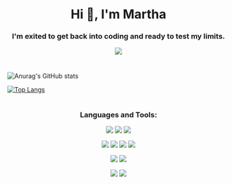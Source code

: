 <h1 align="center">Hi 👋, I'm Martha</h1>
<h3 align="center">I'm exited to get back into coding and ready to test my limits.</h3>

<p align='center'>
<a href="https://www.linkedin.com/in/martha-martin-pablo/">
  <img align="center" src="https://img.shields.io/badge/linkedin-%230077B5.svg?style=for-the-badge&logo=linkedin&logoColor=white" />
</a>
</p>

#

![Anurag's GitHub stats](https://github-readme-stats.vercel.app/api?username=anuraghazra&show_icons=true&theme=radical)

[![Top Langs](https://github-readme-stats.vercel.app/api/top-langs/?username=anuraghazra&layout=compact)](https://github.com/anuraghazra/github-readme-stats)

#
<h3 align="center">Languages and Tools:</h3>
<p align="center">
  <img src="https://img.shields.io/badge/javascript-%23323330.svg?style=for-the-badge&logo=javascript&logoColor=%23F7DF1E"/>
  <img src="https://img.shields.io/badge/html5-%23E34F26.svg?style=for-the-badge&logo=html5&logoColor=white"/>
  <img src="https://img.shields.io/badge/css3-%231572B6.svg?style=for-the-badge&logo=css3&logoColor=white"/>
</p>

<p align="center">
  <img src="https://img.shields.io/badge/react-%2320232a.svg?style=for-the-badge&logo=react&logoColor=%2361DAFB"/>
  <img src="https://img.shields.io/badge/Next-black?style=for-the-badge&logo=next.js&logoColor=white"/>
  <img src="https://img.shields.io/badge/jquery-%230769AD.svg?style=for-the-badge&logo=jquery&logoColor=white"/>
  <img src="https://img.shields.io/badge/tailwindcss-%2338B2AC.svg?style=for-the-badge&logo=tailwind-css&logoColor=white"/>
</p>

<p align="center">
  <img src="https://img.shields.io/badge/node.js-6DA55F?style=for-the-badge&logo=node.js&logoColor=white"/>
  <img src="https://img.shields.io/badge/postgres-%23316192.svg?style=for-the-badge&logo=postgresql&logoColor=white"/>
</p>

<p align="center">
  <img src="https://img.shields.io/badge/NPM-%23000000.svg?style=for-the-badge&logo=npm&logoColor=white"/>
  <img src="https://img.shields.io/badge/Visual%20Studio%20Code-0078d7.svg?style=for-the-badge&logo=visual-studio-code&logoColor=white"/>
</p>
